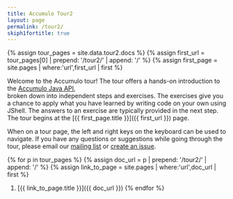 ```yaml
---
title: Accumulo Tour2
layout: page
permalink: /tour2/
skiph1fortitle: true
---
```


{% assign tour_pages = site.data.tour2.docs %}
{% assign first_url = tour_pages[0] | prepend: '/tour2/' | append: '/' %}
{% assign first_page = site.pages | where:'url',first_url | first %}

Welcome to the Accumulo tour! The tour offers a hands-on introduction to the [Accumulo Java API](/api),  
broken down into independent steps and exercises. The exercises give you a chance to apply what you
have learned by writing code on your own using JShell. The answers to an exercise are typically 
provided in the next step.  The tour begins at the
[{{ first_page.title }}]({{ first_url }}) page.

When on a tour page, the left and right keys on the keyboard can be used to navigate. If you have
any questions or suggestions while going through the tour, please email our [mailing list][mlist]
or [create an issue][issue].

{% for p in tour_pages %}
  {% assign doc_url = p | prepend: '/tour2/' | append: '/' %}
  {% assign link_to_page = site.pages | where:'url',doc_url | first %}
  1. [{{ link_to_page.title }}]({{ doc_url }})
{% endfor %}

[mlist]: /contact-us/#mailing-lists
[issue]: https://github.com/apache/accumulo-website/issues
